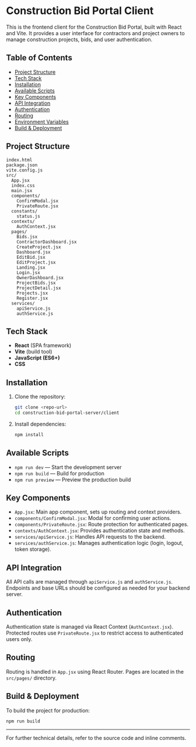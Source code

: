 # Construction Bid Portal Client

This is the frontend client for the Construction Bid Portal, built with React and Vite. It provides a user interface for contractors and project owners to manage construction projects, bids, and user authentication.

## Table of Contents
- [Project Structure](#project-structure)
- [Tech Stack](#tech-stack)
- [Installation](#installation)
- [Available Scripts](#available-scripts)
- [Key Components](#key-components)
- [API Integration](#api-integration)
- [Authentication](#authentication)
- [Routing](#routing)
- [Environment Variables](#environment-variables)
- [Build & Deployment](#build--deployment)

## Project Structure
```
index.html
package.json
vite.config.js
src/
  App.jsx
  index.css
  main.jsx
  components/
    ConfirmModal.jsx
    PrivateRoute.jsx
  constants/
    status.js
  contexts/
    AuthContext.jsx
  pages/
    Bids.jsx
    ContractorDashboard.jsx
    CreateProject.jsx
    Dashboard.jsx
    EditBid.jsx
    EditProject.jsx
    Landing.jsx
    Login.jsx
    OwnerDashboard.jsx
    ProjectBids.jsx
    ProjectDetail.jsx
    Projects.jsx
    Register.jsx
  services/
    apiService.js
    authService.js
```

## Tech Stack
- **React** (SPA framework)
- **Vite** (build tool)
- **JavaScript (ES6+)**
- **CSS**

## Installation
1. Clone the repository:
   ```bash
   git clone <repo-url>
   cd construction-bid-portal-server/client
   ```
2. Install dependencies:
   ```bash
   npm install
   ```

## Available Scripts
- `npm run dev` — Start the development server
- `npm run build` — Build for production
- `npm run preview` — Preview the production build

## Key Components
- `App.jsx`: Main app component, sets up routing and context providers.
- `components/ConfirmModal.jsx`: Modal for confirming user actions.
- `components/PrivateRoute.jsx`: Route protection for authenticated pages.
- `contexts/AuthContext.jsx`: Provides authentication state and methods.
- `services/apiService.js`: Handles API requests to the backend.
- `services/authService.js`: Manages authentication logic (login, logout, token storage).

## API Integration
All API calls are managed through `apiService.js` and `authService.js`. Endpoints and base URLs should be configured as needed for your backend server.

## Authentication
Authentication state is managed via React Context (`AuthContext.jsx`). Protected routes use `PrivateRoute.jsx` to restrict access to authenticated users only.

## Routing
Routing is handled in `App.jsx` using React Router. Pages are located in the `src/pages/` directory.

## Build & Deployment
To build the project for production:
```bash
npm run build
```

---

For further technical details, refer to the source code and inline comments.
